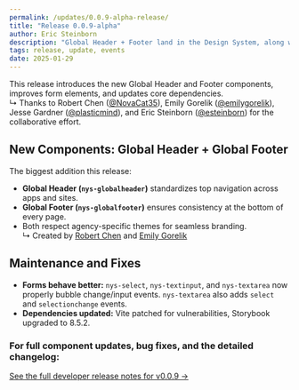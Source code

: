 ```yaml
---
permalink: /updates/0.0.9-alpha-release/
title: "Release 0.0.9-alpha"
author: Eric Steinborn
description: "Global Header + Footer land in the Design System, along with form event fixes and dependency updates."
tags: release, update, events
date: 2025-01-29
---
```


This release introduces the new Global Header and Footer components, improves form elements, and updates core dependencies.  
↳ Thanks to Robert Chen ([@NovaCat35](https://github.com/NovaCat35)), Emily Gorelik ([@emilygorelik](https://github.com/emilygorelik)), Jesse Gardner ([@plasticmind](https://github.com/plasticmind)), and Eric Steinborn ([@esteinborn](https://github.com/esteinborn)) for the collaborative effort.

## New Components: Global Header + Global Footer  
The biggest addition this release:  
- **Global Header (`nys-globalheader`)** standardizes top navigation across apps and sites.  
- **Global Footer (`nys-globalfooter`)** ensures consistency at the bottom of every page.  
- Both respect agency-specific themes for seamless branding.  
↳ Created by [Robert Chen](https://github.com/NovaCat35) and [Emily Gorelik](https://github.com/emilygorelik)

## Maintenance and Fixes  
- **Forms behave better:** `nys-select`, `nys-textinput`, and `nys-textarea` now properly bubble change/input events. `nys-textarea` also adds `select` and `selectionchange` events.  
- **Dependencies updated:** Vite patched for vulnerabilities, Storybook upgraded to 8.5.2.

### For full component updates, bug fixes, and the detailed changelog:  
[See the full developer release notes for v0.0.9 →](https://github.com/ITS-HCD/nysds/releases/tag/v0.0.9-alpha)
